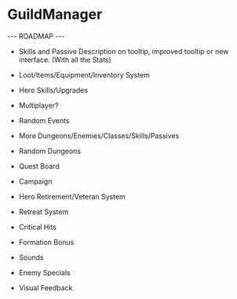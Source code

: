 # GuildManager
 
 --- ROADMAP ---
 - Skills and Passive Description on tooltip, improved tooltip or new interface. (With all the Stats)
 - Loot/Items/Equipment/Inventory System
 - Hero Skills/Upgrades
 - Multiplayer?
 - Random Events
 - More Dungeons/Enemies/Classes/Skills/Passives
 - Random Dungeons
 - Quest Board
 - Campaign
 - Hero Retirement/Veteran System
 - Retreat System

 - Critical Hits
 - Formation Bonus
 - Sounds
 - Enemy Specials
 - Visual Feedback